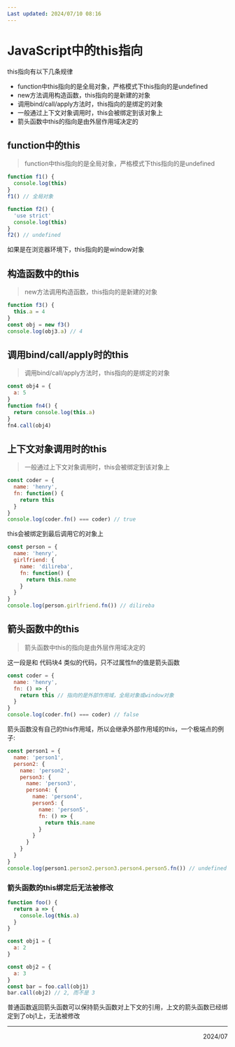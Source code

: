 ```yaml
---
Last updated: 2024/07/10 08:16
---
```

# JavaScript中的this指向
this指向有以下几条规律

- function中this指向的是全局对象，严格模式下this指向的是undefined
- new方法调用构造函数，this指向的是新建的对象
- 调用bind/call/apply方法时，this指向的是绑定的对象
- 一般通过上下文对象调用时，this会被绑定到该对象上
- 箭头函数中this的指向是由外层作用域决定的
<a name="Q6PhY"></a>
## function中的this
> function中this指向的是全局对象，严格模式下this指向的是undefined

```javascript
function f1() {
  console.log(this)
}
f1() // 全局对象

function f2() {
  'use strict'
  console.log(this)
}
f2() // undefined
```
如果是在浏览器环境下，this指向的是window对象
<a name="ycV7e"></a>
## 构造函数中的this
> new方法调用构造函数，this指向的是新建的对象

```javascript
function f3() {
  this.a = 4
}
const obj = new f3()
console.log(obj3.a) // 4
```
<a name="hnTOE"></a>
## 调用bind/call/apply时的this
> 调用bind/call/apply方法时，this指向的是绑定的对象

```javascript
const obj4 = {
  a: 5
}
function fn4() {
  return console.log(this.a)
}
fn4.call(obj4)
```
<a name="UZWyn"></a>
## 上下文对象调用时的this
> 一般通过上下文对象调用时，this会被绑定到该对象上

```javascript
const coder = {
  name: 'henry',
  fn: function() {
    return this
  }
}
console.log(coder.fn() === coder) // true
```
this会被绑定到最后调用它的对象上
```javascript
const person = {
  name: 'henry',
  girlfriend: {
    name: 'dilireba',
    fn: function() {
      return this.name
    }
  }
}
console.log(person.girlfriend.fn()) // dilireba
```
<a name="OT84K"></a>
## 箭头函数中的this
> 箭头函数中this的指向是由外层作用域决定的

这一段是和 代码块4 类似的代码，只不过属性fn的值是箭头函数
```javascript
const coder = {
  name: 'henry',
  fn: () => {
    return this // 指向的是外部作用域，全局对象或window对象
  }
}
console.log(coder.fn() === coder) // false
```
箭头函数没有自己的this作用域，所以会继承外部作用域的this，一个极端点的例子: 
```javascript
const person1 = {
  name: 'person1',
  person2: {
    name: 'person2',
    person3: {
      name: 'person3',
      person4: {
        name: 'person4',
        person5: {
          name: 'person5',
          fn: () => {
            return this.name
          }
        }
      }
    }
  }
}
console.log(person1.person2.person3.person4.person5.fn()) // undefined
```
<a name="EhMRZ"></a>
### 箭头函数的this绑定后无法被修改
```javascript
function foo() {
  return a => {
    console.log(this.a)
  }
}

const obj1 = {
  a: 2
}

const obj2 = {
  a: 3
}
const bar = foo.call(obj1)
bar.call(obj2) // 2, 而不是 3
```
普通函数返回箭头函数可以保持箭头函数对上下文的引用，上文的箭头函数已经绑定到了obj1上，无法被修改

---

<div align="right">2024/07</div>